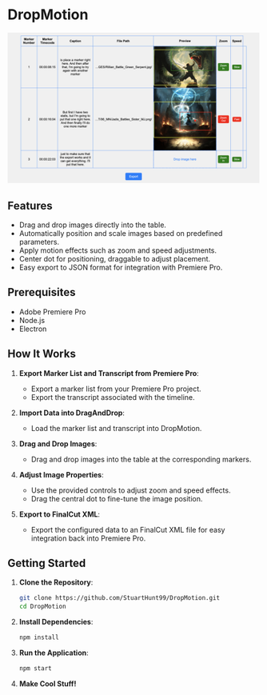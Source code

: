 # DropMotion
![Screenshot](screenshots/DM_ScreenShot.png)

## Features

- Drag and drop images directly into the table.
- Automatically position and scale images based on predefined parameters.
- Apply motion effects such as zoom and speed adjustments.
- Center dot for positioning, draggable to adjust placement.
- Easy export to JSON format for integration with Premiere Pro.

## Prerequisites

- Adobe Premiere Pro
- Node.js
- Electron

## How It Works

1. **Export Marker List and Transcript from Premiere Pro**:
    - Export a marker list from your Premiere Pro project.
    - Export the transcript associated with the timeline.

2. **Import Data into DragAndDrop**:
    - Load the marker list and transcript into DropMotion.

3. **Drag and Drop Images**:
    - Drag and drop images into the table at the corresponding markers.

4. **Adjust Image Properties**:
    - Use the provided controls to adjust zoom and speed effects.
    - Drag the central dot to fine-tune the image position.

5. **Export to FinalCut XML**:
    - Export the configured data to an FinalCut XML file for easy integration back into Premiere Pro.

## Getting Started

1. **Clone the Repository**:
    ```bash
    git clone https://github.com/StuartHunt99/DropMotion.git
    cd DropMotion
    ```

2. **Install Dependencies**:
    ```bash
    npm install
    ```

3. **Run the Application**:
    ```bash
    npm start
    ```

4. **Make Cool Stuff!**